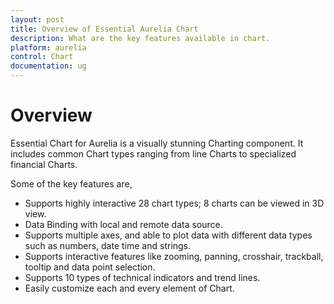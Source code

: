 ```yaml
---
layout: post
title: Overview of Essential Aurelia Chart
description: What are the key features available in chart.                                                   
platform: aurelia
control: Chart
documentation: ug
---
```


# Overview

Essential Chart for Aurelia is a visually stunning Charting component. It includes common Chart types ranging from line Charts to specialized financial Charts.

Some of the key features are,

* Supports highly interactive 28 chart types; 8 charts can be viewed in 3D view.
* Data Binding with local and remote data source.
* Supports multiple axes, and able to plot data with different data types such as numbers, date time and strings.
* Supports interactive features like zooming, panning, crosshair, trackball, tooltip and data point selection.
* Supports 10 types of technical indicators and trend lines.
* Easily customize each and every element of Chart.